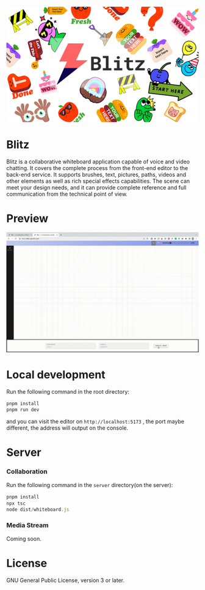 ![Blitz](logo.jpg)

# Blitz
Blitz is a collaborative whiteboard application capable of voice and video chatting. It covers the complete process from the front-end editor to the back-end service. It supports brushes, text, pictures, paths, videos and other elements as well as rich special effects capabilities. The scene can meet your design needs, and it can provide complete reference and full communication from the technical point of view.

# Preview

![Blitz](preview.gif)

# Local development
Run the following command in the root directory:
```javascript
pnpm install
pnpm run dev
```
and you can visit the editor on `http://localhost:5173` , the port maybe different, the address will output on the console.

# Server

### Collaboration

Run the following command in the `server` directory(on the server):

```javascript
pnpm install
npx tsc
node dist/whiteboard.js
```

### Media Stream

Coming soon.


# License
GNU General Public License, version 3 or later.